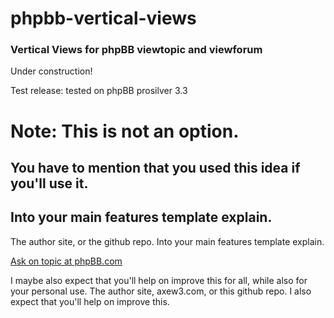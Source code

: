 # phpbb-vertical-views
### Vertical Views for phpBB viewtopic and viewforum

Under construction!

Test release: tested on phpBB prosilver 3.3

# Note: This is not an option.
## You have to mention that you used this idea if you'll use it.
## Into your main features template explain.
The author site, or the github repo. Into your main features template explain.

[Ask on topic at phpBB.com](https://www.phpbb.com/community/viewtopic.php?p=15973420#p15973420 "phpBB.com help topic")

I maybe also expect that you'll help on improve this for all, while also for your personal use.
The author site, axew3.com, or this github repo.
I also expect that you'll help on improve this.


